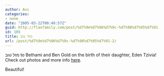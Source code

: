 ```yaml
---
author: Avi
categories:
- none
date: "2005-03-22T00:40:57Z"
guid: http://flaxfamily.com/post/%d7%9e%d7%96%d7%9c-%d7%98%d7%95%d7%91-2/
id: 185
title: מזל טוב
url: /post/%d7%9e%d7%96%d7%9c-%d7%98%d7%95%d7%91-2/
---
```

מזל טוב to Bethami and Ben Gold on the birth of their daughter, Eden Tzivia! Check out photos and more info [here](http://www.geocities.com/batamig/).

Beautiful!